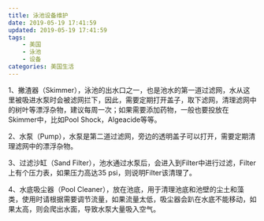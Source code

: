 ```yaml
---
title: 泳池设备维护
date: 2019-05-19 17:41:59
updated: 2019-05-19 17:41:59
tags:
    - 美国
    - 泳池
    - 设备
categories: 美国生活
---
```


1、撇渣器（Skimmer），泳池的出水口之一，也是池水的第一道过滤网，水从这里被吸进水泵时会被滤网拦下，因此，需要定期打开盖子，取下滤网，清理滤网中的树叶等漂浮杂物，建议每周一次；如果需要添加药物，一般也要投放在Skimmer中，比如Pool Shock，Algeacide等等。

2、水泵（Pump），水泵是第二道过滤网，旁边的透明盖子可以打开，需要定期清理滤网中的漂浮杂物。

3、过滤沙缸（Sand Filter），池水通过水泵后，会进入到Filter中进行过滤，Filter上有个压力表，如果压力高达35 psi，则说明Filter该清理了。

4、水底吸尘器（Pool Cleaner），放在池底，用于清理池底和池壁的尘土和藻类，使用时请根据需要调节流量，如果流量太低，吸尘器会趴在水底不能移动，如果太高，则会爬出水面，导致水泵大量吸入空气。













